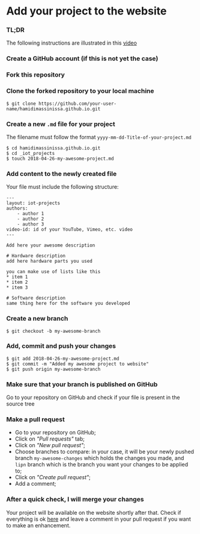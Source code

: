 # Add your project to the website

### TL;DR
The following instructions are illustrated in this [video](https://www.youtube.com/watch?v=RhhsrCXs-eg)

### Create a GitHub account (if this is not yet the case)

### Fork this repository

### Clone the forked repository to your local machine

    $ git clone https://github.com/your-user-name/hamidimassinissa.github.io.git

### Create a new `.md` file for your project
The filename must follow the format `yyyy-mm-dd-Title-of-your-project.md`

    $ cd hamidimassinissa.github.io.git
    $ cd _iot_projects
    $ touch 2018-04-26-my-awesome-project.md

### Add content to the newly created file
Your file must include the following structure:

    ---
    layout: iot-projects
    authors:
        - author 1
        - author 2
        - author 3
    video-id: id of your YouTube, Vimeo, etc. video
    ---
    
    Add here your awesome description
    
    # Hardware description
    add here hardware parts you used
    
    you can make use of lists like this
    * item 1
    * item 2
    * item 3
    
    # Software description
    same thing here for the software you developed
    
    

### Create a new branch

    $ git checkout -b my-awesome-branch

### Add, commit and push your changes

    $ git add 2018-04-26-my-awesome-project.md
    $ git commit -m "Added my awesome project to website"
    $ git push origin my-awesome-branch

### Make sure that your branch is published on GitHub
Go to your repository on GitHub and check if your file is present in the source tree

### Make a pull request
* Go to your repository on GitHub;
* Click on *"Pull requests"* tab;
* Click on *"New pull request"*;
* Choose branches to compare: in your case, it will be your newly pushed branch `my-awesome-changes` which holds the changes you made, and `lipn` branch which is the branch you want your changes to be applied to;
* Click on *"Create pull request"*;
* Add a comment;

### After a quick check, I will merge your changes
Your project will be available on the website shortly after that. Check if everything is ok [here](https://lipn.univ-paris13.fr/~hamidi/iot_projects/) and leave a comment in your pull request if you want to make an enhancement.
